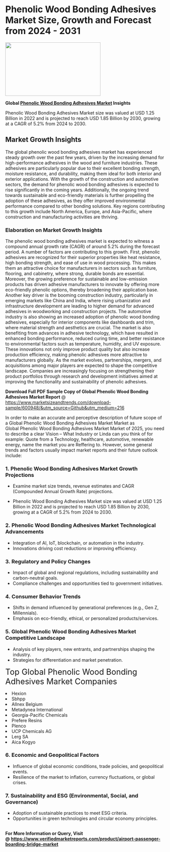 <H1>Phenolic Wood Bonding Adhesives Market Size, Growth and Forecast from 2024 - 2031</H1><img class="aligncenter size-medium wp-image-584254" src="https://thirdeyenews.in/wp-content/uploads/2024/09/Global-Market-Research-300x168.jpeg" alt="" width="300" height="168" /><p><strong>Global&nbsp;<a href="https://www.marketsizeandtrends.com/download-sample/600948/&amp;utm_source=Github&utm_medium=216">Phenolic Wood Bonding Adhesives Market</a> Insights</strong></p><p>Phenolic Wood Bonding Adhesives Market size was valued at USD 1.25 Billion in 2022 and is projected to reach USD 1.85 Billion by 2030, growing at a CAGR of 5.2% from 2024 to 2030.</p><p><h2>Market Growth Insights</h2> The global phenolic wood bonding adhesives market has experienced steady growth over the past few years, driven by the increasing demand for high-performance adhesives in the wood and furniture industries. These adhesives are particularly popular due to their excellent bonding strength, moisture resistance, and durability, making them ideal for both interior and exterior applications. With the growth of the construction and automotive sectors, the demand for phenolic wood bonding adhesives is expected to rise significantly in the coming years. Additionally, the ongoing trend towards sustainable and eco-friendly materials is further propelling the adoption of these adhesives, as they offer improved environmental performance compared to other bonding solutions. Key regions contributing to this growth include North America, Europe, and Asia-Pacific, where construction and manufacturing activities are thriving. <h3>Elaboration on Market Growth Insights</h3> The phenolic wood bonding adhesives market is expected to witness a compound annual growth rate (CAGR) of around 5.2% during the forecast period. A number of factors are contributing to this growth. First, phenolic adhesives are recognized for their superior properties like heat resistance, high bonding strength, and ease of use in wood processing. This makes them an attractive choice for manufacturers in sectors such as furniture, flooring, and cabinetry, where strong, durable bonds are essential. Moreover, the growing preference for sustainable and low-emission products has driven adhesive manufacturers to innovate by offering more eco-friendly phenolic options, thereby broadening their application base. Another key driver is the booming construction industry, particularly in emerging markets like China and India, where rising urbanization and infrastructure development are leading to higher demand for advanced adhesives in woodworking and construction projects. The automotive industry is also showing an increased adoption of phenolic wood bonding adhesives, especially for interior components like dashboards and trim, where material strength and aesthetics are crucial. The market is also benefiting from advances in adhesive technology, which have resulted in enhanced bonding performance, reduced curing time, and better resistance to environmental factors such as temperature, humidity, and UV exposure. These innovations not only improve product quality but also increase production efficiency, making phenolic adhesives more attractive to manufacturers globally. As the market evolves, partnerships, mergers, and acquisitions among major players are expected to shape the competitive landscape. Companies are increasingly focusing on strengthening their product portfolios through research and development initiatives aimed at improving the functionality and sustainability of phenolic adhesives. </p><p><span class=""><strong>Download Full PDF Sample Copy of Global Phenolic Wood Bonding Adhesives Market Report</strong> @ <a href="https://www.marketsizeandtrends.com/download-sample/600948/&amp;utm_source=Github&utm_medium=216" target="_blank">https://www.marketsizeandtrends.com/download-sample/600948/&amp;utm_source=Github&utm_medium=216</a></span></p><p>In order to make an accurate and perceptive description of future scope of a Global&nbsp;Phenolic Wood Bonding Adhesives Market Market as Global&nbsp;Phenolic Wood Bonding Adhesives Market Market of 2025, you need to describe a clear Vision &ndash; What Industry or Linda can you think of for example: Quote from a Technology, healthcare, automotive, renewable energy, name the market you are Reffering to. However, some general trends and factors usually impact market reports and their future outlook include:</p><h3>1.&nbsp;<strong>Phenolic Wood Bonding Adhesives Market Growth Projections</strong></h3><ul><li>Examine market size trends, revenue estimates and CAGR (Compounded Annual Growth Rate) projections.</li><li><p>Phenolic Wood Bonding Adhesives Market size was valued at USD 1.25 Billion in 2022 and is projected to reach USD 1.85 Billion by 2030, growing at a CAGR of 5.2% from 2024 to 2030.</p></li></ul><h3>2.&nbsp;<strong>Phenolic Wood Bonding Adhesives Market Technological Advancements</strong></h3><ul><li>Integration of AI, IoT, blockchain, or automation in the industry.</li><li>Innovations driving cost reductions or improving efficiency.</li></ul><h3>3.&nbsp;<strong>Regulatory and Policy Changes</strong></h3><ul><li>Impact of global and regional regulations, including sustainability and carbon-neutral goals.</li><li>Compliance challenges and opportunities tied to government initiatives.</li></ul><h3>4.&nbsp;<strong>Consumer Behavior Trends</strong></h3><ul><li>Shifts in demand influenced by generational preferences (e.g., Gen Z, Millennials).</li><li>Emphasis on eco-friendly, ethical, or personalized products/services.</li></ul><h3>5.&nbsp;<strong>Global Phenolic Wood Bonding Adhesives Market Competitive Landscape</strong></h3><ul><li>Analysis of key players, new entrants, and partnerships shaping the industry.</li><li>Strategies for differentiation and market penetration.</li></ul><p data-pm-slice="1 1 []"><span style="color: inherit; font-family: inherit; font-size: 25px;">Top Global Phenolic Wood Bonding Adhesives Market Companies</span></p><div class="" data-test-id=""><p><li>Hexion</li><li> Sbhpp</li><li> Allnex Belgium</li><li> Metadynea International</li><li> Georgia-Pacific Chemicals</li><li> Prefere Resins</li><li> Plenco</li><li> UCP Chemicals AG</li><li> Lerg SA</li><li> Aica Kogyo</li></p></div><h3>6.&nbsp;<strong>Economic and Geopolitical Factors</strong></h3><ul><li>Influence of global economic conditions, trade policies, and geopolitical events.</li><li>Resilience of the market to inflation, currency fluctuations, or global crises.</li></ul><h3>7.&nbsp;<strong>Sustainability and ESG (Environmental, Social, and Governance)</strong></h3><ul><li>Adoption of sustainable practices to meet ESG criteria.</li><li>Opportunities in green technologies and circular economy principles.</li></ul><h2><strong style="font-size: 14px;">For More Information or Query, Visit @&nbsp;</strong><a style="background-color: #ffffff; font-size: 14px;" href="https://www.marketsizeandtrends.com/report/phenolic-wood-bonding-adhesives-market/" target="_blank">https://www.verifiedmarketreports.com/product/airport-passenger-boarding-bridge-market</a></h2>
